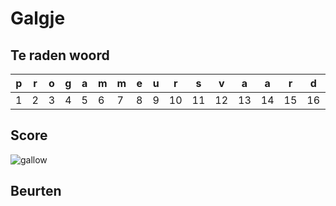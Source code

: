 # Galgje

## Te raden woord

|p|r|o|g|a|m|m|e|u|r|s|v|a|a|r|d|i|g|h|e|d|e|n|
|-|-|-|-|-|-|-|-|-|-|-|-|-|-|-|-|-|-|-|-|-|-|-|
|1|2|3|4|5|6|7|8|9|10|11|12|13|14|15|16|17|18|19|20|21|22|23|

## Score
![gallow](./images/1.png)

## Beurten
